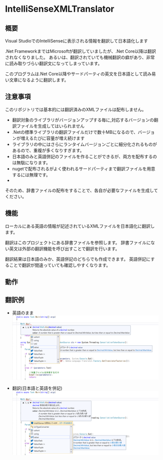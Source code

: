 ﻿# IntelliSenseXMLTranslator

## 概要
Visual StudioでのIntelliSenseに表示される情報を翻訳して日本語化します  

.Net FrameworkまではMicrosoftが翻訳していましたが、.Net Core以降は翻訳されなくなりました。
あるいは、翻訳されていても機械翻訳の癖があり、非常に読み取りづらい翻訳文になってしまっています。

このプログラムは.Net Core以降やサードパーティの英文を日本語として読み易い文章になるように翻訳します。

## 注意事項
このリポジトリでは基本的には翻訳済みのXMLファイルは配布しません。

- 翻訳対象のライブラリがバージョンアップする毎に,対応するバージョンの翻訳ファイルを生成してはいられません
- .Netの標準ライブラリの翻訳ファイルだけで数十MBになるので、バージョンが増えるたびに容量が増え続けます
- ライブラリの中にはさらにランタイムバージョンごとに細分化されるものがあるので、重複が多くなりすぎます。
- 日本語のみと英語併記のファイルを作ることができるが、両方を配布するのは無駄になります。
- nugetで配布されるがよく使われるサードパーティまで翻訳ファイルを用意するには無理です。
- 
そのため、辞書ファイルの配布をすることで、各自が必要なファイルを生成してください。

## 機能
ローカルにある英語の情報が記述されているXMLファイルを日本語化に翻訳します。

翻訳はこのプロジェクトにある辞書ファイルを参照します。
辞書ファイルにない英文は外部の翻訳機能を呼び出すことで翻訳を行います。

翻訳結果は日本語のみか、英語併記のどちらでも作成できます。
英語併記にすることで翻訳が間違っていても確認しやすくなります。

## 動作


## 翻訳例
- 英語のまま  
![英語のまま](./doc/EN.png)

- 翻訳(日本語と英語を併記)  
![翻訳(日本語と英語を併記)](./doc/JP.png)